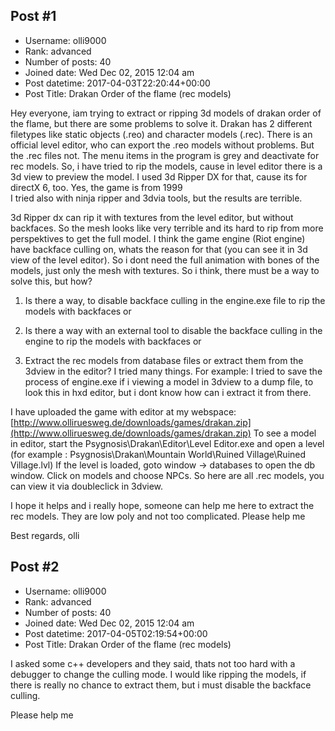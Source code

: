 ## Post #1
- Username: olli9000
- Rank: advanced
- Number of posts: 40
- Joined date: Wed Dec 02, 2015 12:04 am
- Post datetime: 2017-04-03T22:20:44+00:00
- Post Title: Drakan Order of the flame (rec models)

Hey everyone,
iam trying to extract or ripping 3d models of drakan order of the flame, but there are some problems to solve it.
Drakan has 2 different filetypes like static objects (.reo) and character models (.rec). There is an official level editor, who can export the .reo models without problems.
But the .rec files not. The menu items in the program is grey and deactivate for rec models.
So, i have tried to rip the models, cause in level editor there is a 3d view to preview the model. I used 3d Ripper DX for that, cause its for directX 6, too. Yes, the game is from 1999   
I tried also with ninja ripper and 3dvia tools, but the results are terrible.

3d Ripper dx can rip it with textures from the level editor, but without backfaces. So the mesh looks like very terrible and its hard to rip from more perspektives to get the full model.
I think the game engine (Riot engine) have backface culling on, whats the reason for that (you can see it in 3d view of the level editor).
So i dont need the full animation with bones of the models, just only the mesh with textures. So i think, there must be a way to solve this, but how?

1. Is there a way, to disable backface culling in the engine.exe file to rip the models with backfaces or

2. Is there a way with an external tool to disable the backface culling in the engine to rip the models with backfaces or

3. Extract the rec models from database files or extract them from the 3dview in the editor? I tried many things. For example: I tried to save the process of engine.exe if i viewing a model in 3dview to a dump file, to look this in hxd editor, but i dont know how can i extract it from there.

I have uploaded the game with editor at my webspace: [http://www.olliruesweg.de/downloads/games/drakan.zip](http://www.olliruesweg.de/downloads/games/drakan.zip)
To see a model in editor, start the Psygnosis\Drakan\Editor\Level Editor.exe and open a level (for example : Psygnosis\Drakan\Mountain World\Ruined Village\Ruined Village.lvl)
If the level is loaded, goto window -> databases to open the db window. Click on models and choose NPCs. So here are all .rec models, you can view it via doubleclick in 3dview.

I hope it helps and i really hope, someone can help me here to extract the rec models. They are low poly and not too complicated.
Please help me   

Best regards,
olli
## Post #2
- Username: olli9000
- Rank: advanced
- Number of posts: 40
- Joined date: Wed Dec 02, 2015 12:04 am
- Post datetime: 2017-04-05T02:19:54+00:00
- Post Title: Drakan Order of the flame (rec models)

I asked some c++ developers and they said, thats not too hard with a debugger to change the culling mode.
I would like ripping the models, if there is really no chance to extract them, but i must disable the backface culling.

Please help me
